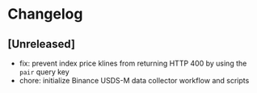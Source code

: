 # Changelog

## [Unreleased]
- fix: prevent index price klines from returning HTTP 400 by using the `pair` query key
- chore: initialize Binance USDS-M data collector workflow and scripts
